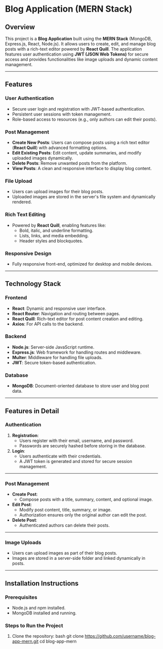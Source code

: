 # Blog Application (MERN Stack)

## **Overview**
This project is a **Blog Application** built using the **MERN Stack** (MongoDB, Express.js, React, Node.js). It allows users to create, edit, and manage blog posts with a rich-text editor powered by **React Quill**. The application features user authentication using **JWT (JSON Web Tokens)** for secure access and provides functionalities like image uploads and dynamic content management.

---

## **Features**

### **User Authentication**
- Secure user login and registration with JWT-based authentication.
- Persistent user sessions with token management.
- Role-based access to resources (e.g., only authors can edit their posts).

### **Post Management**
- **Create New Posts**: Users can compose posts using a rich text editor (**React Quill**) with advanced formatting options.
- **Edit Existing Posts**: Edit content, update summaries, and modify uploaded images dynamically.
- **Delete Posts**: Remove unwanted posts from the platform.
- **View Posts**: A clean and responsive interface to display blog content.

### **File Upload**
- Users can upload images for their blog posts.
- Uploaded images are stored in the server's file system and dynamically rendered.

### **Rich Text Editing**
- Powered by **React Quill**, enabling features like:
  - Bold, italic, and underline formatting.
  - Lists, links, and media embedding.
  - Header styles and blockquotes.

### **Responsive Design**
- Fully responsive front-end, optimized for desktop and mobile devices.

---

## **Technology Stack**

### **Frontend**
- **React**: Dynamic and responsive user interface.
- **React Router**: Navigation and routing between pages.
- **React Quill**: Rich-text editor for post content creation and editing.
- **Axios**: For API calls to the backend.

### **Backend**
- **Node.js**: Server-side JavaScript runtime.
- **Express.js**: Web framework for handling routes and middleware.
- **Multer**: Middleware for handling file uploads.
- **JWT**: Secure token-based authentication.

### **Database**
- **MongoDB**: Document-oriented database to store user and blog post data.

---

## **Features in Detail**

### **Authentication**
1. **Registration**:
   - Users register with their email, username, and password.
   - Passwords are securely hashed before storing in the database.
2. **Login**:
   - Users authenticate with their credentials.
   - A JWT token is generated and stored for secure session management.

---

### **Post Management**
- **Create Post**:
  - Compose posts with a title, summary, content, and optional image.
- **Edit Post**:
  - Modify post content, title, summary, or image.
  - Authorization ensures only the original author can edit the post.
- **Delete Post**:
  - Authenticated authors can delete their posts.

---

### **Image Uploads**
- Users can upload images as part of their blog posts.
- Images are stored in a server-side folder and linked dynamically in posts.

---

## **Installation Instructions**

### **Prerequisites**
- Node.js and npm installed.
- MongoDB installed and running.

### **Steps to Run the Project**

1. Clone the repository:
   bash
   git clone https://github.com/username/blog-app-mern.git
   cd blog-app-mern
